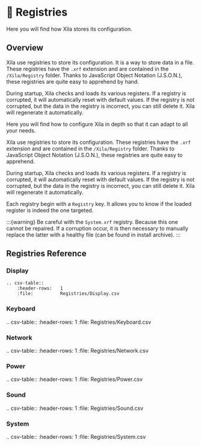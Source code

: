# 📜 Registries

Here you will find how Xila stores its configuration.

## Overview

Xila use registries to store its configuration. It is a way to store data in a file. These registries have the ``.xrf`` extension and are contained in the ``/Xila/Registry`` folder. Thanks to JavaScript Object Notation (J.S.O.N.), these registries are quite easy to apprehend by hand.

During startup, Xila checks and loads its various registers. If a registry is corrupted, it will automatically reset with default values. If the registry is not corrupted, but the data in the registry is incorrect, you can still delete it. Xila will regenerate it automatically.

Here you will find how to configure Xila in depth so that it can adapt to all your needs.

Xila use registries to store its configuration.
These registries have the ``.xrf`` extension and are contained in the ``/Xila/Registry`` folder.
Thanks to JavaScript Object Notation (J.S.O.N.), these registries are quite easy to apprehend.

During startup, Xila checks and loads its various registers.
If a registry is corrupted, it will automatically reset with default values.
If the registry is not corrupted, but the data in the registry is incorrect, you can still delete it.
Xila will regenerate it automatically.

Each registry begin with a ``Registry`` key.
It allows you to know if the loaded register is indeed the one targeted.

:::{warning}
    Be careful with the ``System.xrf`` registry. Because this one cannot be repaired.
    If a corruption occur, it is then necessary to manually replace the latter with a healthy file (can be found in install archive).
:::

## Registries Reference


### Display

```
.. csv-table::
    :header-rows:   1
    :file:          Registries/Display.csv
```

### Keyboard

.. csv-table::
    :header-rows:   1
    :file:          Registries/Keyboard.csv

### Network

.. csv-table::
    :header-rows:   1
    :file:          Registries/Network.csv

### Power

.. csv-table::
    :header-rows:   1
    :file:          Registries/Power.csv

### Sound

.. csv-table::
    :header-rows:   1
    :file:          Registries/Sound.csv

### System

.. csv-table::
    :header-rows:   1
    :file:          Registries/System.csv



